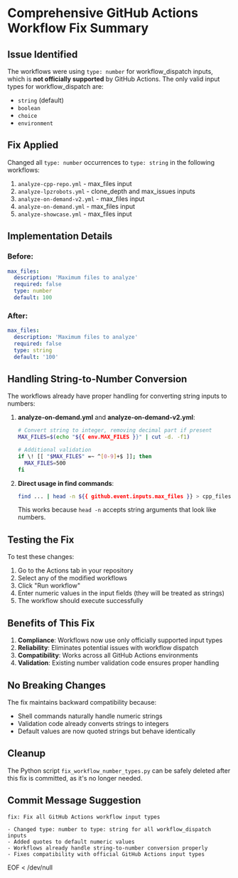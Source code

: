# Comprehensive GitHub Actions Workflow Fix Summary

## Issue Identified

The workflows were using `type: number` for workflow_dispatch inputs, which is **not officially supported** by GitHub Actions. The only valid input types for workflow_dispatch are:
- `string` (default)
- `boolean`
- `choice`
- `environment`

## Fix Applied

Changed all `type: number` occurrences to `type: string` in the following workflows:
1. `analyze-cpp-repo.yml` - max_files input
2. `analyze-lpzrobots.yml` - clone_depth and max_issues inputs  
3. `analyze-on-demand-v2.yml` - max_files input
4. `analyze-on-demand.yml` - max_files input
5. `analyze-showcase.yml` - max_files input

## Implementation Details

### Before:
```yaml
max_files:
  description: 'Maximum files to analyze'
  required: false
  type: number
  default: 100
```

### After:
```yaml
max_files:
  description: 'Maximum files to analyze'
  required: false
  type: string
  default: '100'
```

## Handling String-to-Number Conversion

The workflows already have proper handling for converting string inputs to numbers:

1. **analyze-on-demand.yml** and **analyze-on-demand-v2.yml**:
   ```bash
   # Convert string to integer, removing decimal part if present
   MAX_FILES=$(echo "${{ env.MAX_FILES }}" | cut -d. -f1)
   
   # Additional validation
   if \! [[ "$MAX_FILES" =~ ^[0-9]+$ ]]; then
     MAX_FILES=500
   fi
   ```

2. **Direct usage in find commands**:
   ```bash
   find ... | head -n ${{ github.event.inputs.max_files }} > cpp_files.txt
   ```
   This works because `head -n` accepts string arguments that look like numbers.

## Testing the Fix

To test these changes:

1. Go to the Actions tab in your repository
2. Select any of the modified workflows
3. Click "Run workflow"
4. Enter numeric values in the input fields (they will be treated as strings)
5. The workflow should execute successfully

## Benefits of This Fix

1. **Compliance**: Workflows now use only officially supported input types
2. **Reliability**: Eliminates potential issues with workflow dispatch
3. **Compatibility**: Works across all GitHub Actions environments
4. **Validation**: Existing number validation code ensures proper handling

## No Breaking Changes

The fix maintains backward compatibility because:
- Shell commands naturally handle numeric strings
- Validation code already converts strings to integers
- Default values are now quoted strings but behave identically

## Cleanup

The Python script `fix_workflow_number_types.py` can be safely deleted after this fix is committed, as it's no longer needed.

## Commit Message Suggestion

```
fix: Fix all GitHub Actions workflow input types

- Changed type: number to type: string for all workflow_dispatch inputs
- Added quotes to default numeric values
- Workflows already handle string-to-number conversion properly
- Fixes compatibility with official GitHub Actions input types
```
EOF < /dev/null